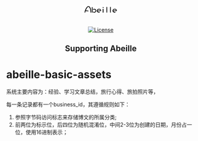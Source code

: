 <p align="center">
  <a href="https://abeille.top" target="_blank">
    <img alt="Abeille Logo" width="100" src="https://github.com/little3201/abeille-ui/blob/master/src/assets/logo.png">
  </a>
</p>

<p align="center">
  <br>
  <a href="https://github.com/vuetifyjs/vuetify/blob/master/LICENSE.md">
    <img src="https://img.shields.io/npm/l/vuetify.svg" alt="License">
  </a>
</p>

<h2 align="center">Supporting Abeille</h2>

# abeille-basic-assets

系统主要内容为：经验、学习文章总结，旅行心得、旅拍照片等，

每一条记录都有一个business_id，其遵循规则如下：

1. 参照字节码访问标志来存储博文的所属分类;
2. 前两位为标示位，后四位为随机混淆位，中间2-3位为创建的日期，月份占一位，使用16进制表示；


